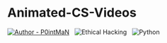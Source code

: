 # Animated-CS-Videos
[![Author - P0intMaN](https://img.shields.io/badge/Author-P0intMaN-2ea44f)](https://github.com/P0intMaN) &nbsp;&nbsp;![Ethical Hacking ](https://img.shields.io/badge/Ethical_Hacking_-red) &nbsp;&nbsp;![Python](https://img.shields.io/badge/Python-blue) &nbsp;&nbsp;

